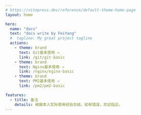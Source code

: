 ```yaml
---
# https://vitepress.dev/reference/default-theme-home-page
layout: home

hero:
  name: "docs"
  text: "docs write by FeiYang"
  #  tagline: My great project tagline
  actions:
    - theme: brand
      text: Git基本使用 →
      link: /git/git-basic
    - theme: brand
      text: Nginx基本使用 →
      link: /nginx/nginx-basic
    - theme: brand
      text: PM2基本使用 →
      link: /pm2/pm2-basic

features:
  - title: 备注
    details: 根据本人实际使用经验总结，如有错误，欢迎指正。
---
```



